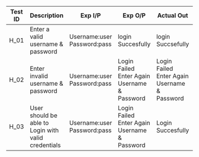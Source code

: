
| Test ID | Description | Exp I/P | Exp O/P | Actual Out | Type Of Test |
|--------| ------------ |--------|----------|-----------|---------------|
| H_01    | Enter a valid username & password |Username:user Password:pass |login Succesfully|login Succsefully|Requirement Based|
|H_02         | Enter invalid username & password        |Username:user Password:pass            | Login Failed Enter Again Username & Password             |Login Failed Enter Again Username & Password|Requirement Based|
|H_03|User should be able to Login with valid credentials|Username:user Password:pass |Login Failed Enter Again Username & Password|Login Succesfully|Scenario Based|
